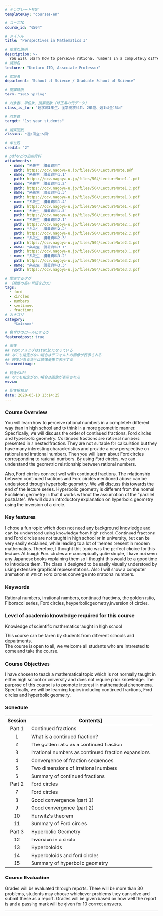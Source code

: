 ```yaml
---
# テンプレート指定
templateKey: "courses-en"

# コースID
course_id: "0504"

# タイトル
title: "Perspectives in Mathematics I"

# 簡単な説明
description: >-
  You will learn how to perceive rational numbers in a completely different way than in high school and to think in a more geometric manner. Specifically, we will discuss the order of continued fract ....
# 講師名
lecturer: "Kentaro ITO, Associate Professor"

# 部局名
department: "School of Science / Graduate School of Science"

# 開講時限
term: "2015	Spring"

# 対象者、単位数、授業回数（修正用の元データ）
class_is_for: "理学部1年生、全学開放科目、2単位、週1回全15回"

# 対象者
target: "1st year students"

# 授業回数
classes: "週1回全15回"

# 単位数
credit: "2"

# pdfなどの追加資料
attachments:
  - name: "糸先生　講義資料"
    path: https://ocw.nagoya-u.jp/files/504/LectureNote.pdf
  - name: "糸先生　講義資料1.1"
    path: https://ocw.nagoya-u.jp/files/504/LectureNote1.1.pdf
  - name: "糸先生　講義資料1.2"
    path: https://ocw.nagoya-u.jp/files/504/LectureNote1.2.pdf
  - name: "糸先生　講義資料1.3"
    path: https://ocw.nagoya-u.jp/files/504/LectureNote1.3.pdf
  - name: "糸先生　講義資料1.4"
    path: https://ocw.nagoya-u.jp/files/504/LectureNote1.4.pdf
  - name: "糸先生　講義資料1.5"
    path: https://ocw.nagoya-u.jp/files/504/LectureNote1.5.pdf
  - name: "糸先生　講義資料2.1"
    path: https://ocw.nagoya-u.jp/files/504/LectureNote2.1.pdf
  - name: "糸先生　講義資料2.2"
    path: https://ocw.nagoya-u.jp/files/504/LectureNote2.2.pdf
  - name: "糸先生　講義資料2.3"
    path: https://ocw.nagoya-u.jp/files/504/LectureNote2.3.pdf
  - name: "糸先生　講義資料3.1"
    path: https://ocw.nagoya-u.jp/files/504/LectureNote3.1.pdf
  - name: "糸先生　講義資料3.2"
    path: https://ocw.nagoya-u.jp/files/504/LectureNote3.2.pdf
  - name: "糸先生　講義資料3.3"
    path: https://ocw.nagoya-u.jp/files/504/LectureNote3.3.pdf

# 関連するタグ
# （頻度の高い単語を出力）
tags:
  - ford
  - circles
  - numbers
  - continued
  - fractions
# カテゴリ
category:
  - "Science"

# 色付けのロールにするか
featuredpost: true

# 画像
## rootフォルダはstaticになっている
## なにも指定がない場合はデフォルトの画像が表示される
## 映像がある場合は映像優先で表示する
featuredimage:

# 映像のURL
## なにも指定がない場合は画像が表示される
movie:

# 記事投稿日
date: 2020-05-10 13:14:25
---
```


### Course Overview

You will learn how to perceive rational numbers in a completely different way than in high school and to think in a more geometric manner. Specifically, we will discuss the order of continued fractions, Ford circles and hyperbolic geometry. Continued fractions are rational numbers presented in a nested fraction. They are not suitable for calculation but they have many interesting characteristics and provide a new perspective on rational and irrational numbers. Then you will learn about Ford circles corresponding to rational numbers. By using Ford circles, we can understand the geometric relationship between rational numbers.

Also, Ford circles connect well with continued fractions. The relationship between continued fractions and Ford circles mentioned above can be understood through hyperbolic geometry. We will discuss this towards the end of the lecture series. Hyperbolic geometry is different from the normal Euclidean geometry in that it works without the assumption of the "parallel postulate". We will do an introductory explanation on hyperbolic geometry using the inversion of a circle.

### Key features

I chose a fun topic which does not need any background knowledge and can be understood using knowledge from high school. Continued fractions and Ford circles are not taught in high school or in university, but can be very easily explained, while leading to a lot of themes present in modern mathematics. Therefore, I thought this topic was the perfect choice for this lecture. Although Ford circles are conceptually quite simple, I have not seen any Japanese books explaining them so I thought this would be a good time to introduce them. The class is designed to be easily visually understood by using extensive graphical representations. Also I will show a computer animation in which Ford circles converge into irrational numbers.

### Keywords

Rational numbers, irrational numbers, continued fractions, the golden ratio, Fibonacci series, Ford circles, heyperbolicgeometry,inversion of circles.

### Level of academic knowledge required for this course

Knowledge of scientific mathematics taught in high school

This course can be taken by students from different schools and departments.  
The course is open to all, we welcome all students who are interested to come and take the course.

### Course Objectives

I have chosen to teach a mathematical topic which is not normally taught in either high school or university and does not require prior knowledge. The purpose of this course is to promote interest in mathematical phenomena. Specifically, we will be learning topics including continued fractions, Ford circles and hyperbolic geometry.

### Schedule

| Session | Contents]                                           |
| :-----: | --------------------------------------------------- |
| Part 1  | Continued fractions                                 |
|    1    | What is a continued fraction?                       |
|    2    | The golden ratio as a continued fraction            |
|    3    | Irrational numbers as continued fraction expansions |
|    4    | Convergence of fraction sequences                   |
|    5    | Two dimensions of irrational numbers                |
|    6    | Summary of continued fractions                      |
| Part 2  | Ford circles                                        |
|    7    | Ford circles                                        |
|    8    | Good convergence (part 1)                           |
|    9    | Good convergence (part 2)                           |
|   10    | Hurwitz's theorem                                   |
|   11    | Summary of Ford circles                             |
| Part 3  | Hyperbolic Geometry                                 |
|   12    | Inversion in a circle                               |
|   13    | Hyperboloids                                        |
|   14    | Hyperboloids and ford circles                       |
|   15    | Summary of hyperbolic geometry                      |

### Course Evaluation

Grades will be evaluated through reports. There will be more than 30 problems, students may choose whichever problems they can solve and submit these as a report. Grades will be given based on how well the report is and a passing mark will be given for 10 correct answers.

---
